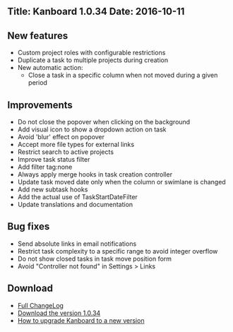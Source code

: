 Title: Kanboard 1.0.34
Date: 2016-10-11
---

New features
------------

* Custom project roles with configurable restrictions
* Duplicate a task to multiple projects during creation
* New automatic action:
    - Close a task in a specific column when not moved during a given period

Improvements
------------

* Do not close the popover when clicking on the background
* Add visual icon to show a dropdown action on task
* Avoid 'blur' effect on popover
* Accept more file types for external links
* Restrict search to active projects
* Improve task status filter
* Add filter tag:none
* Always apply merge hooks in task creation controller
* Update task moved date only when the column or swimlane is changed
* Add new subtask hooks
* Add the actual use of TaskStartDateFilter
* Update translations and documentation

Bug fixes
---------

* Send absolute links in email notifications
* Restrict task complexity to a specific range to avoid integer overflow
* Do not show closed tasks in task move position form
* Avoid "Controller not found" in Settings > Links

Download
--------

- [Full ChangeLog](https://github.com/kanboard/kanboard/blob/master/ChangeLog)
- [Download the version 1.0.34](https://kanboard.net/kanboard-1.0.34.zip)
- [How to upgrade Kanboard to a new version](https://kanboard.net/documentation/update)
